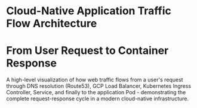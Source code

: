 # Cloud-Native Application Traffic Flow Architecture


# From User Request to Container Response

A high-level visualization of how web traffic flows from a user's request through DNS resolution (Route53), GCP Load Balancer, Kubernetes Ingress Controller, Service, and finally to the application Pod - demonstrating the complete request-response cycle in a modern cloud-native infrastructure.